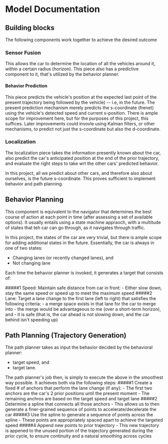 # Model Documentation


## Building blocks

The following components work together to achieve the desired outcome

### Sensor Fusion

This allows the car to determine the location of all the vehicles around it, within a certain radius (horizon). This piece also has a predictive component to it, that's utilized by the behavior planner.

#### Behavior Prediction

This piece predicts the vehicle's position at the expected last point of the present trajectory being followed by the vehicle) -- i.e, in the future. The present prediction mechanism merely predicts the s-coordinate (frenet) using the vehicle's detected speed and current s-position. There is ample scope for improvement here, but for the purposes of this project, this suffices. Later improvements could invovle using Kalman filters, or other mechanisms, to predict not just the s-coordinate but also the d-coordinate.  

### Localization

The localization piece takes the information presently known about the car, also predict the car's anticipated position at the end of the prior trajectory, and evaluate the right steps to take wrt the other cars' predicted behavior.

In this project, all we predict about other cars, and therefore also about ourselves, is the future s-coordinate. This proves sufficient to implement behavior and path planning. 


## Behavior Planning

This component is equivalent to the navigator that determines the best course of action at each point in time (after assessing a set of available options). It usually entails using a state machine appraoch, with a multitude of states that teh car can go through, as it navigates through traffic.

In this project, the states of the car are very trivial, but there is ample scope for adding additional states in the future.
Essentially, the car is always in one of two states:
- Changing lanes (or recently changed lanes), and
- Not changing lane 

Each time the behavior planner is invoked, it generates a target that consists of:

#####1 Speed: Maintain safe distance from car in front:
    - Either slow down, stay the same speed or speed up to meet the maximum speed
#####2 Lane: Target a lane change to the first lane (left to right) that satisfies the following criteria:
    - a merge space exists in that lane for the car to merge into
    - the merge would be advantageous to me (over a short-term horizon), and
    - it is safe (that is, the car ahead is not slowing down, and the car behind isn't speeding up)


## Path Planning (Trajectory Generation)

The path planner takes as input the behavior decided by the behavioral planner:
 - target speed, and 
 - target lane.

The path planner's job then, is simply to execute the above in the smoothest way possible. It achieves both via the following steps:
#####1 Create a fixed # of anchors that perform the lane change (if any):
    - The first two anchors are the car's 2 prior positions until the present moment
    - The remaining anchros are based on the target speed and target lane
#####2 Determine a spline that connects all those anchors
    - This allows us to then generate a finer-grained sequence of points to accelerate/decelerate the car 
#####3 Use the spline to generate a sequence of points across the spline
    - These points are appropriately spaced apart to achieve the targeted speed
#####4 Append new points to prior trajectory
    - This new trajectory is appened to the unused portion of the trajectory generated during the prior cycle, to ensure continuity and a natural smoothing across cycles 